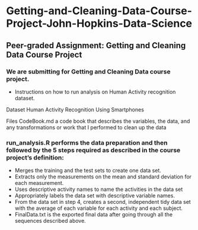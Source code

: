 # Getting-and-Cleaning-Data-Course-Project-John-Hopkins-Data-Science
## Peer-graded Assignment: Getting and Cleaning Data Course Project
### We are  submitting for Getting and Cleaning Data course project. 
 * Instructions on how to run analysis on Human Activity recognition dataset.

Dataset
Human Activity Recognition Using Smartphones

Files
CodeBook.md a code book that describes the variables, the data, and any transformations or work that I performed to clean up the data

### run_analysis.R performs the data preparation and then followed by the 5 steps required as described in the course project’s definition:
* Merges the training and the test sets to create one data set.
* Extracts only the measurements on the mean and standard deviation for each measurement.
* Uses descriptive activity names to name the activities in the data set
* Appropriately labels the data set with descriptive variable names.
* From the data set in step 4, creates a second, independent tidy data set with the average of each variable for each activity and each subject.
* FinalData.txt is the exported final data after going through all the sequences described above.

